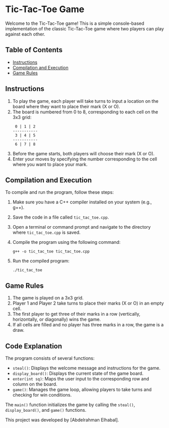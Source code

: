 # Tic-Tac-Toe Game

Welcome to the Tic-Tac-Toe game! This is a simple console-based implementation of the classic Tic-Tac-Toe game where two players can play against each other.

## Table of Contents
- [Instructions](#instructions)
- [Compilation and Execution](#compilation-and-execution)
- [Game Rules](#game-rules)

## Instructions

1. To play the game, each player will take turns to input a location on the board where they want to place their mark (X or O).
2. The board is numbered from 0 to 8, corresponding to each cell on the 3x3 grid:
    ```
     0 | 1 | 2
    -----------
     3 | 4 | 5
    -----------
     6 | 7 | 8
    ```
3. Before the game starts, both players will choose their mark (X or O).
4. Enter your moves by specifying the number corresponding to the cell where you want to place your mark.

## Compilation and Execution

To compile and run the program, follow these steps:

1. Make sure you have a C++ compiler installed on your system (e.g., g++).

2. Save the code in a file called `tic_tac_toe.cpp`.

3. Open a terminal or command prompt and navigate to the directory where `tic_tac_toe.cpp` is saved.

4. Compile the program using the following command:
    ```
    g++ -o tic_tac_toe tic_tac_toe.cpp
    ```

5. Run the compiled program:
    ```
    ./tic_tac_toe
    ```

## Game Rules

1. The game is played on a 3x3 grid.
2. Player 1 and Player 2 take turns to place their marks (X or O) in an empty cell.
3. The first player to get three of their marks in a row (vertically, horizontally, or diagonally) wins the game.
4. If all cells are filled and no player has three marks in a row, the game is a draw.

## Code Explanation

The program consists of several functions:

- `steal()`: Displays the welcome message and instructions for the game.
- `display_board()`: Displays the current state of the game board.
- `enter(int sq)`: Maps the user input to the corresponding row and column on the board.
- `game()`: Manages the game loop, allowing players to take turns and checking for win conditions.

The `main()` function initializes the game by calling the `steal()`, `display_board()`, and `game()` functions.

This project was developed by [Abdelrahman Elhabal].
